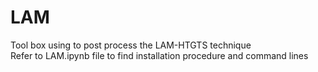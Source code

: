 # LAM
Tool box using to post process the LAM-HTGTS technique<br>
Refer to LAM.ipynb file to find installation procedure and command lines
